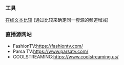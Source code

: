 ### 工具
[在线文本比较](http://wenbenbijiao.renrensousuo.com/) (通过比较来确定同一套源的频道增减)
### 直播源网站
- FashionTV:https://fashiontv.com/
- Parsa TV:https://www.parsatv.com/
- COOLSTREAMING:https://www.coolstreaming.us/

